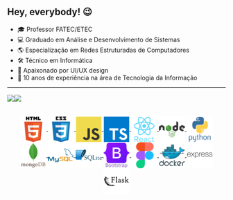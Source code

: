 ## Hey, everybody! :wink:

- :mortar_board: Professor FATEC/ETEC
- :computer: Graduado em Análise e Desenvolvimento de Sistemas
- :earth_americas: Especialização em Redes Estruturadas de Computadores
- :hammer_and_wrench: Técnico em Informática
- :purple_heart: Apaixonado por UI/UX design
- :angel: 10 anos de experiência na área de Tecnologia da Informação
<hr>
<div>
  <a href="https://github.com/maxxdiego"><img height="180em"   align="center" src="https://github-readme-stats.vercel.app/api?username=maxxdiego&theme=react&show_icons=true"/><img height="180em"  align="center" src="https://github-readme-stats.vercel.app/api/top-langs/?username=maxxdiego&layout=compact&langs_count=7&theme=react"/>
</div>
 <br>
<div  align="center"> 
  <div style="display: inline_block"><br>
    <img align="center" alt="HTML" height="60" width="60" src="https://raw.githubusercontent.com/devicons/devicon/master/icons/html5/html5-original-wordmark.svg" >
    <img align="center" alt="CSS" height="60" width="60" src="https://raw.githubusercontent.com/devicons/devicon/master/icons/css3/css3-original-wordmark.svg" >
    <img align="center" alt="JS" height="60" width="60" src="https://raw.githubusercontent.com/devicons/devicon/master/icons/javascript/javascript-original.svg" >
    <img align="center" alt="Typescript" height="60" width="60" src="https://raw.githubusercontent.com/devicons/devicon/master/icons/typescript/typescript-original.svg" >
    <img align="center" alt="React" height="60" width="60" src="https://raw.githubusercontent.com/devicons/devicon/master/icons/react/react-original-wordmark.svg" >
    <img align="center" alt="NodeJs" height="60" width="60" src="https://raw.githubusercontent.com/devicons/devicon/master/icons/nodejs/nodejs-original-wordmark.svg" >
    <img align="center" alt="Python" height="60" width="60" src="https://raw.githubusercontent.com/devicons/devicon/master/icons/python/python-original-wordmark.svg" > 
    <img align="center" alt="MongoDB" height="60" width="60" src="https://raw.githubusercontent.com/devicons/devicon/master/icons/mongodb/mongodb-original-wordmark.svg" >
    <img align="center" alt="MySQL" height="60" width="60" src="https://raw.githubusercontent.com/devicons/devicon/master/icons/mysql/mysql-original-wordmark.svg" >
    <img align="center" alt="SQLite" height="60" width="60" src="https://raw.githubusercontent.com/devicons/devicon/master/icons/sqlite/sqlite-original-wordmark.svg" >
    <img align="center" alt="Bootstrap" height="60" width="60" src="https://raw.githubusercontent.com/devicons/devicon/master/icons/bootstrap/bootstrap-original-wordmark.svg" >
    <img align="center" alt="Figma" height="60" width="60" src="https://raw.githubusercontent.com/devicons/devicon/master/icons/figma/figma-original.svg" >
    <img align="center" alt="Docker" height="60" width="60" src="https://raw.githubusercontent.com/devicons/devicon/master/icons/docker/docker-original-wordmark.svg" >
    <img align="center" alt="Express" height="60" width="60" src="https://raw.githubusercontent.com/devicons/devicon/master/icons/express/express-original-wordmark.svg" >
    <img align="center" alt="Flask" height="60" width="60" src="https://raw.githubusercontent.com/devicons/devicon/master/icons/flask/flask-original-wordmark.svg" >
</div>
  <br> 
</div>
